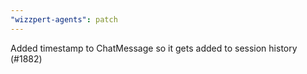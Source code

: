 ```yaml
---
"wizzpert-agents": patch
---
```


Added timestamp to ChatMessage so it gets added to session history (#1882)
